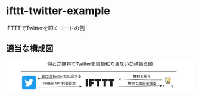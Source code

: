 # ifttt-twitter-example
IFTTTでTwitterを叩くコードの例

## 適当な構成図
![何とか無料でTwitterを自動化できないか頑張る図](README.png "何とか無料でTwitterを自動化できないか頑張る図")
